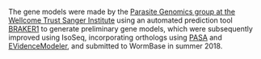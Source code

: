 [//]: # (Created by ./bin/manage_files.pl from ./species/Haemonchus_contortus/PRJEB506/Haemonchus_contortus_PRJEB506.annotation.html on Thu Jun 11 13:44:16 2020)
The gene models were made by the [Parasite Genomics group at the Wellcome Trust Sanger Institute](http://www.sanger.ac.uk/research/projects/parasitegenomics/) using an automated prediction tool [BRAKER1](http://exon.gatech.edu/braker1.html) to generate preliminary gene models, which were subsequently improved using IsoSeq, incorporating orthologs using [PASA](https://github.com/PASApipeline/PASApipeline/wiki) and [EVidenceModeler](https://evidencemodeler.github.io/), and submitted to WormBase in summer 2018.
